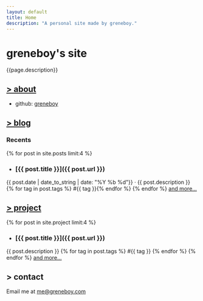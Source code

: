 ```yaml
---
layout: default
title: Home
description: "A personal site made by greneboy."
---
```


# greneboy's site
{{page.description}}

## [> about](about)
* github: [greneboy](https://github.com/greneboy)

## [> blog](blog)

### Recents
{% for post in site.posts limit:4 %}
* ### [{{ post.title }}]({{ post.url }})
<span class="gray">{{ post.date | date_to_string | date: "%Y %b %d"}}</span> · {{ post.description }} <span class="gray"> {% for tag in post.tags %} #{{ tag }}{% endfor %} </span>
{% endfor %}
[and more...](blog)

## [> project](project)
{% for post in site.project limit:4 %}
* ### [{{ post.title }}]({{ post.url }}) 
{{ post.description }} {% for tag in post.tags %} <span class="gray">#{{ tag }}</span> {% endfor %}
{% endfor %}
[and more...](project)

## > contact
Email me at <a href="mailto:me@greneboy.com">me@greneboy.com</a>